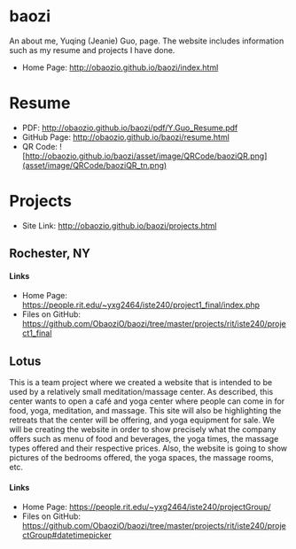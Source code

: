 # baozi
An about me, Yuqing (Jeanie) Guo, page. The website includes information such as my resume and projects I have done.

- Home Page: http://obaozio.github.io/baozi/index.html



# Resume
- PDF: http://obaozio.github.io/baozi/pdf/Y.Guo_Resume.pdf
- GitHub Page: http://obaozio.github.io/baozi/resume.html
- QR Code: ![http://obaozio.github.io/baozi/asset/image/QRCode/baoziQR.png](asset/image/QRCode/baoziQR_tn.png)



# Projects
- Site Link: http://obaozio.github.io/baozi/projects.html

## Rochester, NY
#### Links
- Home Page: https://people.rit.edu/~yxg2464/iste240/project1_final/index.php
- Files on GitHub: https://github.com/ObaoziO/baozi/tree/master/projects/rit/iste240/project1_final


## Lotus
This is a team project where we created a website that is intended to be used by a relatively small meditation/massage center. As described, this center wants to open a café and yoga center where people can come in for food, yoga, meditation, and massage. This site will also be highlighting the retreats that the center will be offering, and yoga equipment for sale. We will be creating the website in order to show precisely what the company offers such as menu of food and beverages, the yoga times, the massage types offered and their respective prices. Also, the website is going to show pictures of the bedrooms offered, the yoga spaces, the massage rooms, etc.

#### Links
<!-- http://obaozio.github.io/baozi/projects/rit/iste240/groupProject/index.php GitHub Pages do NOT support php pages -->
- Home Page: https://people.rit.edu/~yxg2464/iste240/projectGroup/
- Files on GitHub: https://github.com/ObaoziO/baozi/tree/master/projects/rit/iste240/projectGroup#datetimepicker
